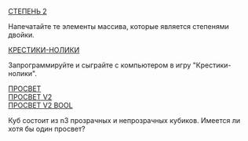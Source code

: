 [СТЕПЕНЬ 2](https://github.com/repinnick/devIncHomework/blob/main/degree_2.cpp) <p>Напечатайте те элементы массива, которые является степенями двойки.</p> 

[КРЕСТИКИ-НОЛИКИ](https://github.com/repinnick/devIncHomework/blob/main/tic_tac_toe.cpp) <p>Запрограммируйте и сыграйте с компьютером в игру "Крестики-нолики".</p>

[ПРОСВЕТ](https://github.com/repinnick/devIncHomework/blob/main/cube_ray.cpp) \
[ПРОСВЕТ V2](https://github.com/repinnick/devIncHomework/blob/main/cube_ray_v2_without_bool.cpp) \
[ПРОСВЕТ V2 BOOL](https://github.com/repinnick/devIncHomework/blob/main/cube_ray_v2_bool.cpp)
<p>Куб состоит из n3 прозрачных и непрозрачных кубиков. Имеется ли хотя бы один просвет?</p>